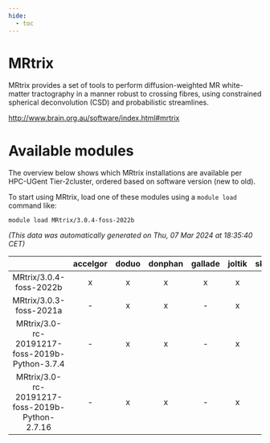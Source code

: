 ```yaml
---
hide:
  - toc
---
```


MRtrix
======


MRtrix provides a set of tools to perform diffusion-weighted MR white-matter tractography in a manner robust to crossing fibres, using constrained spherical deconvolution (CSD) and probabilistic streamlines.

http://www.brain.org.au/software/index.html#mrtrix
# Available modules


The overview below shows which MRtrix installations are available per HPC-UGent Tier-2cluster, ordered based on software version (new to old).

To start using MRtrix, load one of these modules using a `module load` command like:

```shell
module load MRtrix/3.0.4-foss-2022b
```

*(This data was automatically generated on Thu, 07 Mar 2024 at 18:35:40 CET)*  

| |accelgor|doduo|donphan|gallade|joltik|skitty|
| :---: | :---: | :---: | :---: | :---: | :---: | :---: |
|MRtrix/3.0.4-foss-2022b|x|x|x|x|x|x|
|MRtrix/3.0.3-foss-2021a|-|x|x|-|x|x|
|MRtrix/3.0-rc-20191217-foss-2019b-Python-3.7.4|-|x|x|-|x|x|
|MRtrix/3.0-rc-20191217-foss-2019b-Python-2.7.16|-|x|x|-|x|x|
